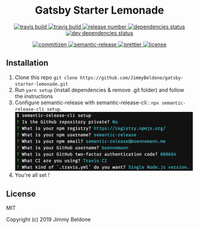 <h1 align="center" style="border-bottom: none;">Gatsby Starter Lemonade</h1>
<!-- <h3 align="center">A Gatsby starter with i18n, SEO ready, GDPR consent</h3> -->
<p align="center">
    <a href="https://github.com/JimmyBeldone/gatsby-starter-lemonade">
        <img alt="travis build" src="https://github.com/JimmyBeldone/gatsby-starter-lemonade/workflows/TESTING/badge.svg">
    </a>
    <a href="https://github.com/JimmyBeldone/gatsby-starter-lemonade">
        <img alt="travis build" src="https://github.com/JimmyBeldone/gatsby-starter-lemonade/workflows/PUBLISH/badge.svg">
    </a>
    <a href="#badge">
        <img alt="release number" src="https://badgen.net/github/release/JimmyBeldone/gatsby-starter-lemonade/stable">
    </a>
    <a href="#badge">
        <!-- <img alt="dependencies status" src="https://badgen.net/david/dep/JimmyBeldone/gatsby-starter-lemonade"> -->
        <img alt="dependencies status" src="https://david-dm.org/JimmyBeldone/gatsby-starter-lemonade.svg">
    </a>
    <a href="#badge">
        <!-- <img alt="dev dependencies status" src="https://badgen.net/david/dev/JimmyBeldone/gatsby-starter-lemonade"> -->
        <img alt="dev dependencies status" src="https://david-dm.org/JimmyBeldone/gatsby-starter-lemonade/dev-status.svg">
    </a>
</p>
<p align="center">
    <a href="http://commitizen.github.io/cz-cli/">
        <img alt="commitizen" src="https://img.shields.io/badge/commitizen-friendly-brightgreen.svg">
    </a>
    <a href="https://github.com/semantic-release/semantic-release">
        <img alt="semantic-release" src="https://img.shields.io/badge/%20%20%F0%9F%93%A6%F0%9F%9A%80-semantic--release-e10079.svg">
    </a>
    <a href="https://github.com/prettier/prettier">
        <img alt="prettier" src="https://img.shields.io/badge/styled_with-prettier-ff69b4.svg">
    </a>
    <a href="https://github.com/JimmyBeldone/gatsby-starter-lemonade/blob/master/LICENSE">
        <img alt="license" src="https://badgen.net/github/license/JimmyBeldone/gatsby-starter-lemonade">
    </a>
</p>

## Installation

1. Clone this repo `git clone https://github.com/JimmyBeldone/gatsby-starter-lemonade.git`
2. Run `yarn setup` (install dependencies & remove .git folder) and follow the instructions
3. Configure semantic-release with semantic-release-cli : `npx semantic-release-cli setup`.
![semantic-release-cli](https://github.com/semantic-release/semantic-release/raw/master/media/semantic-release-cli.png)
4. You're all set !

## License

MIT

Copyright (c) 2019 Jimmy Beldone
